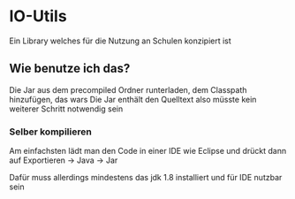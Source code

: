 # IO-Utils
Ein Library welches für die Nutzung an Schulen konzipiert ist

## Wie benutze ich das?

Die Jar aus dem precompiled Ordner runterladen, dem Classpath hinzufügen, das wars
Die Jar enthält den Quelltext also müsste kein weiterer Schritt notwendig sein

### Selber kompilieren

Am einfachsten lädt man den Code in einer IDE wie Eclipse und drückt dann auf Exportieren -> Java -> Jar

Dafür muss allerdings mindestens das jdk 1.8 installiert und für IDE nutzbar sein
